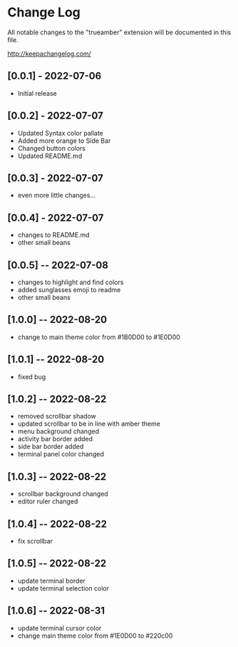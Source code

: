 # Change Log

All notable changes to the "trueamber" extension will be documented in this file.

http://keepachangelog.com/

## [0.0.1] - 2022-07-06

- Initial release

## [0.0.2] - 2022-07-07

- Updated Syntax color pallate 
- Added more orange to Side Bar
- Changed button colors
- Updated README.md 

## [0.0.3] - 2022-07-07
- even more little changes...

## [0.0.4] - 2022-07-07
- changes to README.md
- other small beans

## [0.0.5] -- 2022-07-08
- changes to highlight and find colors
- added sunglasses emoji to readme
- other small beans

## [1.0.0] -- 2022-08-20
- change to main theme color from #1B0D00 to #1E0D00

## [1.0.1] -- 2022-08-20
- fixed bug

## [1.0.2] -- 2022-08-22
- removed scrollbar shadow
- updated scrollbar to be in line with amber theme
- menu background changed
- activity bar border added
- side bar border added
- terminal panel color changed

## [1.0.3] -- 2022-08-22
- scrollbar background changed
- editor ruler changed

## [1.0.4] -- 2022-08-22
- fix scrollbar

## [1.0.5] -- 2022-08-22
- update terminal border
- update terminal selection color

## [1.0.6] -- 2022-08-31
- update terminal cursor color
- change main theme color from #1E0D00 to #220c00